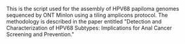 This is the script used for the assembly of HPV68 papiloma genomes sequenced by ONT MinIon using a tiling amplicons protocol. The methodology is described in the paper entitled "Detection and Characterization of HPV68 Subtypes: Implications for Anal Cancer Screening and Prevention."
